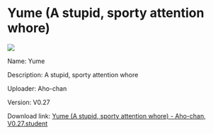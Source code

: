 # Yume (A stupid, sporty attention whore)

<img src = "https://raw.githubusercontent.com/Arbiter1223/Koukou-Gurashi-Custom-Students/master/Students/Files/Yume%20(A%20stupid%2C%20sporty%20attention%20whore).png">

Name: Yume

Description: A stupid, sporty attention whore

Uploader: Aho-chan

Version: V0.27

Download link: <a href="https://raw.githubusercontent.com/Arbiter1223/Koukou-Gurashi-Custom-Students/master/Students/Files/Yume%20(A%20stupid%2C%20sporty%20attention%20whore)%20-%20Aho-chan%2C%20V0.27.student">Yume (A stupid, sporty attention whore) - Aho-chan, V0.27.student</a>
